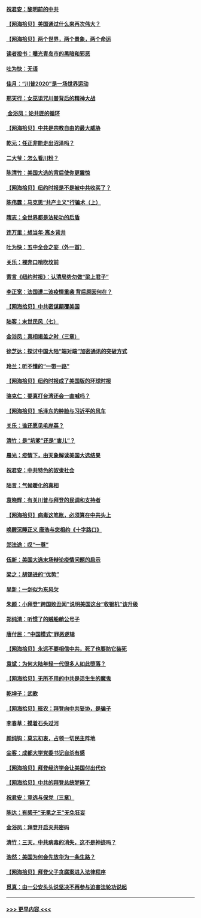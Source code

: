 #### [祝君安：黎明前的中共](../pages/nsc993/n12524071.md?t=11052351) 
#### [【网海拾贝】美国通过什么来再次伟大？](../pages/nsc993/n12523844.md?t=11052351) 
#### [【网海拾贝】两个世界，两个景象，两个命运](../pages/nsc993/n12521419.md?t=11052351) 
#### [读者投书：曝光青岛市的黑暗和邪恶](../pages/nsc993/n12520988.md?t=11052351) 
#### [吐为快：无语](../pages/nsc993/n12518588.md?t=11052351) 
#### [佳月：“川普2020”是一场世界运动](../pages/nsc993/n12518581.md?t=11052351) 
#### [邢天行：女巫诅咒川普背后的精神大战](../pages/nsc993/n12517257.md?t=11052351) 
#### [ 金浴凤：论共匪的循环](../pages/nsc993/n12517133.md?t=11052351) 
#### [【网海拾贝】中共是宗教自由的最大威胁](../pages/nsc993/n12516879.md?t=11052351) 
#### [乾元：任正非能走出沼泽吗？](../pages/nsc993/n12515831.md?t=11052351) 
#### [二大爷：怎么看川粉？](../pages/nsc993/n12515820.md?t=11052351) 
#### [陈清竹：美国大选的背后使你更震惊](../pages/nsc993/n12515589.md?t=11052351) 
#### [【网海拾贝】纽约时报是不是被中共收买了？](../pages/nsc993/n12515122.md?t=11052351) 
#### [陈伟霆：马克思“共产主义”行骗术（上）](../pages/nsc993/n12510217.md?t=11052351) 
#### [隋志：全世界都是法轮功的后盾](../pages/nsc993/n12510636.md?t=11052351) 
#### [连万里：想当年‧离乡背井](../pages/nsc993/n12510623.md?t=11052351) 
#### [吐为快：五中全会之妄（外一首）](../pages/nsc993/n12510470.md?t=11052351) 
#### [关乐：裸奔口哨吹坟前](../pages/nsc993/n12510403.md?t=11052351) 
#### [寄言《纽约时报》：认清局势勿做“梁上君子”](../pages/nsc993/n12510042.md?t=11052351) 
#### [李正宽：法国遭二波疫情重袭 背后原因何在？](../pages/nsc993/n12509971.md?t=11052351) 
#### [【网海拾贝】中共密谋颠覆美国](../pages/nsc993/n12509816.md?t=11052351) 
#### [陆客：末世民风（七）](../pages/nsc993/n12507822.md?t=11052351) 
#### [金浴凤：真相揭盖之时（三章）](../pages/nsc993/n12507804.md?t=11052351) 
#### [徐芝达：探讨中国大陆“端对端”加密通讯的突破方式](../pages/nsc993/n12507682.md?t=11052351) 
#### [玲兰：听不懂的“一带一路”](../pages/nsc993/n12507669.md?t=11052351) 
#### [【网海拾贝】纽约时报成了美国版的环球时报](../pages/nsc993/n12507053.md?t=11052351) 
#### [骆克仁：要真打台湾还会一直喊吗？](../pages/nsc993/n12506843.md?t=11052351) 
#### [【网海拾贝】毛泽东的肿脸与习近平的风车](../pages/nsc993/n12504537.md?t=11052351) 
#### [关乐：谁还愿见毛岸英？](../pages/nsc993/n12503866.md?t=11052351) 
#### [清竹：是“坑爹”还是“害儿”？](../pages/nsc993/n12503034.md?t=11052351) 
#### [晨光：疫情下，由天象解读美国大选结果](../pages/nsc993/n12502536.md?t=11052351) 
#### [祝君安：中共特色的奴隶社会](../pages/nsc993/n12501529.md?t=11052351) 
#### [陆言：气候暖化的真相](../pages/nsc993/n12501183.md?t=11052351) 
#### [袁晓辉：有关川普与拜登的民调和支持者](../pages/nsc993/n12500433.md?t=11052351) 
#### [【网海拾贝】病毒这笔账，必须算在中共头上](../pages/nsc993/n12500320.md?t=11052351) 
#### [唤醒沉睡正义 唐浩与您相约《十字路口》](../pages/nsc993/n12497980.md?t=11052351) 
#### [郑法途：叹“一尊”](../pages/nsc993/n12498837.md?t=11052351) 
#### [伍新：美国大选末场辩论疫情问题的启示](../pages/nsc993/n12498829.md?t=11052351) 
#### [梁之：胡锡进的“优势”](../pages/nsc993/n12498780.md?t=11052351) 
#### [吴新：一剑似为东风欠](../pages/nsc993/n12498772.md?t=11052351) 
#### [朱颜：小拜登“跨国败丑闻”说明美国这台“收银机”该升级](../pages/nsc993/n12498731.md?t=11052351) 
#### [郑纯清：听惯了的贼船艄公号子](../pages/nsc993/n12498721.md?t=11052351) 
#### [唐付民：“中国模式”罪恶逻辑](../pages/nsc993/n12498310.md?t=11052351) 
#### [【网海拾贝】永远不要相信中共，死了也要防它装死](../pages/nsc993/n12498162.md?t=11052351) 
#### [袁斌：为何大陆年轻一代很多人如此堕落？](../pages/nsc993/n12495696.md?t=11052351) 
#### [【网海拾贝】无所不用的中共是活生生的魔鬼](../pages/nsc993/n12495621.md?t=11052351) 
#### [乾坤子：武歌](../pages/nsc993/n12493391.md?t=11052351) 
#### [【网海拾贝】班农：拜登向中共妥协，是骗子](../pages/nsc993/n12492877.md?t=11052351) 
#### [李春草：摸着石头过河](../pages/nsc993/n12491121.md?t=11052351) 
#### [颜纯钩：莫忘初衷，占领一切民主阵地](../pages/nsc993/n12490965.md?t=11052351) 
#### [尘客：成都大学党委书记自杀有感](../pages/nsc993/n12490950.md?t=11052351) 
#### [【网海拾贝】拜登经济学会让美国付出代价](../pages/nsc993/n12489662.md?t=11052351) 
#### [【网海拾贝】中共的拜登总统梦碎了](../pages/nsc993/n12487896.md?t=11052351) 
#### [祝君安：竞选与保党（三章）](../pages/nsc993/n12487258.md?t=11052351) 
#### [陈达：有感于“无冕之王”无免狂妄](../pages/nsc993/n12485133.md?t=11052351) 
#### [金浴凤：拜登开启灭共密码](../pages/nsc993/n12485125.md?t=11052351) 
#### [清竹：三天，中共病毒的消失，这不是神迹吗？](../pages/nsc993/n12485027.md?t=11052351) 
#### [浩然：美国为何会先放华为一条生路？](../pages/nsc993/n12484997.md?t=11052351) 
#### [【网海拾贝】拜登父子贪腐案进入法律程序](../pages/nsc993/n12484957.md?t=11052351) 
#### [觅真：由一公安头头说坚决不再参与迫害法轮功说起](../pages/nsc993/n12484212.md?t=11052351) 

----
#### [ >>> 更早内容 <<< ](../indexes/nsc993-earlier.md)
